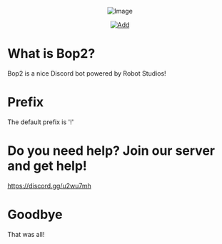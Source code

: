 <p align="center">
<img src="https://i.imgur.com/T1Tm0bJ.png" alt="Image" /></a>
</p><p align="center"><a href="https://discordapp.com/api/oauth2/authorize?client_id=455290115825074176&permissions=8&scope=bot"><img src="https://i.imgur.com/Oxcs3ei.png" alt="Add" /></a>
</p>

# What is Bop2?
Bop2 is a nice Discord bot powered by Robot Studios!

# Prefix
The default prefix is '!'

# Do you need help? Join our server and get help!
https://discord.gg/u2wu7mh

# Goodbye
That was all!
